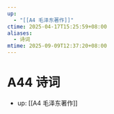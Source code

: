```yaml
---
up:
  - "[[A4 毛泽东著作]]"
ctime: 2025-04-17T15:25:59+08:00
aliases:
  - 诗词
mtime: 2025-09-09T12:37:20+08:00
---
```


# A44 诗词

- up: [[A4 毛泽东著作]]
